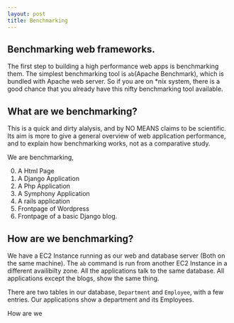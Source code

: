 ```yaml
---
layout: post
title: Benchmarking
---
```


Benchmarking web frameworks.
-------------------------------------------------------------

The first step to building a high performance web apps is benchmarking them. The simplest 
benchmarking tool is `ab`(Apache Benchmark), which is bundled with Apache
web server. So if you are on *nix system, there is a good chance that you already have this nifty benchmarking tool available.

What are we benchmarking?
---------------------------------------------------

This is a quick and dirty alalysis, and by NO MEANS claims to be scientific. Its aim is more to give a general
overview of web application performance, and to explain how benchmarking works, not as a comparative study.

We are benchmarking,

0. A Html Page
1. A Django Application
2. A Php Application
3. A Symphony Application
4. A rails application
5. Frontpage of Wordpress
6. Frontpage of a basic Django blog.

How are we benchmarking?
----------------------------------------------

We have a EC2 Instance running as our web and database server (Both on the same machine). The `ab` command is run from another EC2 Instance in a different availibilty zone.
All the applications talk to the same database. All applications except the blogs, show the same thing. 

There are two tables in our database, `Department` and `Employee`, with a few entries. Our applications show a department and its Employees.

How are we
